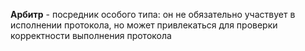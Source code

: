 **Арбитр** - посредник особого типа: он не обязательно участвует в исполнении протокола, но может привлекаться для проверки корректности выполнения протокола